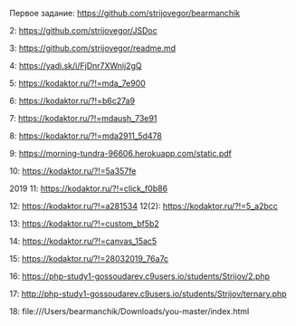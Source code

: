 Первое задание:
https://github.com/strijovegor/bearmanchik

2:
https://github.com/strijovegor/JSDoc

3:
https://github.com/strijovegor/readme.md

4:
https://yadi.sk/i/FjDnr7XWnij2gQ

5:
https://kodaktor.ru/?!=mda_7e900

6:
https://kodaktor.ru/?!=b6c27a9

7:
https://kodaktor.ru/?!=mdaush_73e91

8:
https://kodaktor.ru/?!=mda2911_5d478

9:
https://morning-tundra-96606.herokuapp.com/static.pdf

10:
https://kodaktor.ru/?!=5a357fe

2019
11:
https://kodaktor.ru/?!=click_f0b86

12:
https://kodaktor.ru/?!=a281534
12(2):
https://kodaktor.ru/?!=5_a2bcc

13:
https://kodaktor.ru/?!=custom_bf5b2

14:
https://kodaktor.ru/?!=canvas_15ac5

15:
https://kodaktor.ru/?!=28032019_76a7c

16:
https://php-study1-gossoudarev.c9users.io/students/Strijov/2.php

17:
http://php-study1-gossoudarev.c9users.io/students/Strijov/ternary.php

18:
file:///Users/bearmanchik/Downloads/you-master/index.html
